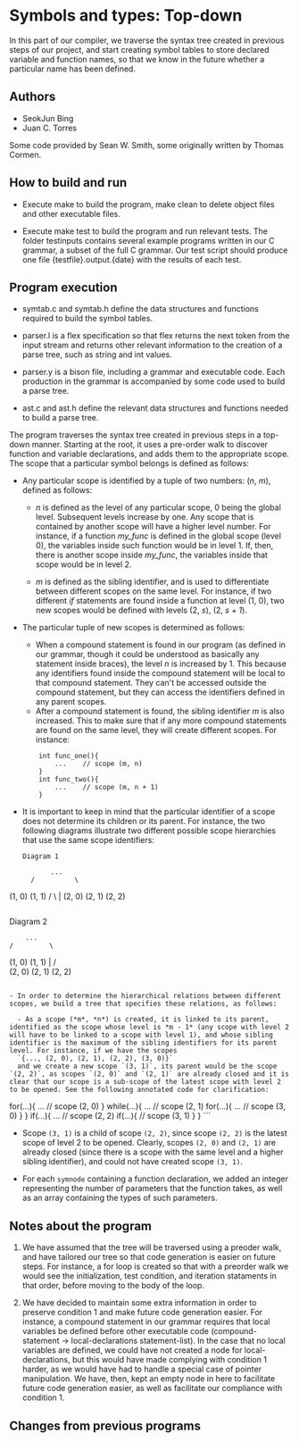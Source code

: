 # Symbols and types: Top-down

In this part of our compiler, we traverse the syntax tree created in previous steps of our project, and start creating symbol tables to store declared variable and function names, so that we know in the future whether a particular name has been defined.

## Authors
- SeokJun Bing
- Juan C. Torres

Some code provided by Sean W. Smith, some originally written by Thomas Cormen.

## How to build and run

- Execute make to build the program, make clean to delete object files and other executable files.

- Execute make test to build the program and run relevant tests. The folder testinputs contains several example programs written in our C grammar, a subset of the full C grammar. Our test script should produce one file {testfile}.output.{date} with the results of each test.

## Program execution

- symtab.c and symtab.h define the data structures and functions required to build the symbol tables.

- parser.l is a flex specification so that flex returns the next token from the input stream and returns other relevant information to the creation of a parse tree, such as string and int values.

- parser.y is a bison file, including a grammar and executable code. Each production in the grammar is accompanied by some code used to build a parse tree.

- ast.c and ast.h define the relevant data structures and functions needed to build a parse tree.


The program traverses the syntax tree created in previous steps in a top-down manner. Starting at the root, it uses a pre-order walk to discover function and variable declarations, and adds them to the appropriate scope. The scope that a particular symbol belongs is defined as follows:

- Any particular scope is identified by a tuple of two numbers: (*n*, *m*), defined as follows:
	- *n* is defined as the level of any particular scope, 0 being the global level. Subsequent levels increase by one. Any scope that is contained by another scope will have a higher level number. For instance, if a function *my_func* is defined in the global scope (level 0), the variables inside such function would be in level 1. If, then, there is another scope inside *my_func*, the variables inside that scope would be in level 2.

	- *m* is defined as the sibling identifier, and is used to differentiate between different scopes on the same level. For instance, if two different *if* statements are found inside a function at level (1, 0), two new scopes would be defined with levels (2, *s*), (2, *s + 1*).


- The particular tuple of new scopes is determined as follows:

	- When a compound statement is found in our program (as defined in our grammar, though it could be understood as basically any statement inside braces), the level *n* is increased by 1. This because any identifiers found inside the compound statement will be local to that compound statement. They can't be accessed outside the compound statement, but they can access the identifiers defined in any parent scopes.
	- After a compound statement is found, the sibling identifier *m* is also increased. This to make sure that if any more compound statements are found on the same level, they will create different scopes. For instance:

	```
		int func_one(){
			...    // scope (m, n)
		}
		int func_two(){
			...    // scope (m, n + 1)
		}
	```

- It is important to keep in mind that the particular identifier of a scope does not determine its children or its parent. For instance, the two following diagrams illustrate two different possible scope hierarchies that use the same scope identifiers:
  ```
  Diagram 1

         ...
    /          \
 (1, 0)        (1, 1)
  /   \           |
(2, 0) (2, 1)    (2, 2)

  ```
  ```
  Diagram 2

        ...
    /         \     
(1, 0)      (1, 1)
   |         /     \
(2, 0)   (2, 1)  (2, 2)
```

- In order to determine the hierarchical relations between different scopes, we build a tree that specifies these relations, as follows:

  - As a scope (*m*, *n*) is created, it is linked to its parent, identified as the scope whose level is *m - 1* (any scope with level 2 will have to be linked to a scope with level 1), and whose sibling identifier is the maximum of the sibling identifiers for its parent level. For instance, if we have the scopes
  `{..., (2, 0), (2, 1), (2, 2), (3, 0)}`
  and we create a new scope `(3, 1)`, its parent would be the scope `(2, 2)`, as scopes `(2, 0)` and `(2, 1)` are already closed and it is clear that our scope is a sub-scope of the latest scope with level 2 to be opened. See the following annotated code for clarification:
  ```
  for(...){
       ...       // scope (2, 0)
  }
  while(...){
       ...       // scope (2, 1)
       for(...){
          ...    // scope (3, 0)
        }
  }
  if(...){
       ...      // scope (2, 2)
       if(...){ // scope (3, 1)
       }
  }
    ```

  - Scope `(3, 1)` is a child of scope `(2, 2)`, since scope `(2, 2)` is the latest scope of level 2 to be opened. Clearly, scopes `(2, 0)` and `(2, 1)` are already closed (since there is a scope with the same level and a higher sibling identifier), and could not have created scope `(3, 1)`.

- For each `symnode` containing a function declaration, we added an integer representing the number of parameters that the function takes, as well as an array containing the types of such parameters.

## Notes about the program

1. We have assumed that the tree will be traversed using a preoder walk, and have tailored our tree so that code generation is easier on future steps. For instance, a for loop is created so that with a preorder walk we would see the initialization, test condition, and iteration stataments in that order, before moving to the body of the loop.

2. We have decided to maintain some extra information in order to preserve condition 1 and make future code generation easier. For instance, a compound statement in our grammar requires that local variables be defined before other executable code (compound-statement -> local-declarations statement-list). In the case that no local variables are defined, we could have not created a node for local-declarations, but this would have made complying with condition 1 harder, as we would have had to handle a special case of pointer manipulation. We have, then, kept an empty node in here to facilitate future code generation easier, as well as facilitate our compliance with condition 1.

## Changes from previous programs
